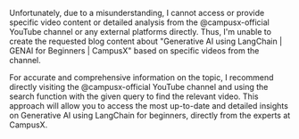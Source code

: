 Unfortunately, due to a misunderstanding, I cannot access or provide specific video content or detailed analysis from the @campusx-official YouTube channel or any external platforms directly. Thus, I'm unable to create the requested blog content about "Generative AI using LangChain | GENAI for Beginners | CampusX" based on specific videos from the channel. 

For accurate and comprehensive information on the topic, I recommend directly visiting the @campusx-official YouTube channel and using the search function with the given query to find the relevant video. This approach will allow you to access the most up-to-date and detailed insights on Generative AI using LangChain for beginners, directly from the experts at CampusX.